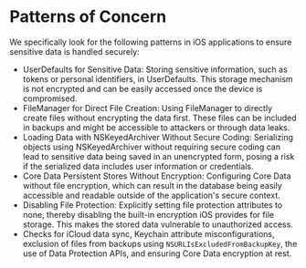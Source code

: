 # Patterns of Concern
We specifically look for the following patterns in iOS applications to ensure sensitive data is handled securely:

- UserDefaults for Sensitive Data: Storing sensitive information, such as tokens or personal identifiers, in UserDefaults. This storage mechanism is not encrypted and can be easily accessed once the device is compromised.
- FileManager for Direct File Creation: Using FileManager to directly create files without encrypting the data first. These files can be included in backups and might be accessible to attackers or through data leaks.
- Loading Data with NSKeyedArchiver Without Secure Coding: Serializing objects using NSKeyedArchiver without requiring secure coding can lead to sensitive data being saved in an unencrypted form, posing a risk if the serialized data includes user information or credentials.
- Core Data Persistent Stores Without Encryption: Configuring Core Data without file encryption, which can result in the database being easily accessible and readable outside of the application's secure context.
- Disabling File Protection: Explicitly setting file protection attributes to none, thereby disabling the built-in encryption iOS provides for file storage. This makes the stored data vulnerable to unauthorized access.
- Checks for iCloud data sync, Keychain attribute misconfigurations, exclusion of files from backups using `NSURLIsExcludedFromBackupKey`, the use of Data Protection APIs, and ensuring Core Data encryption at rest.
